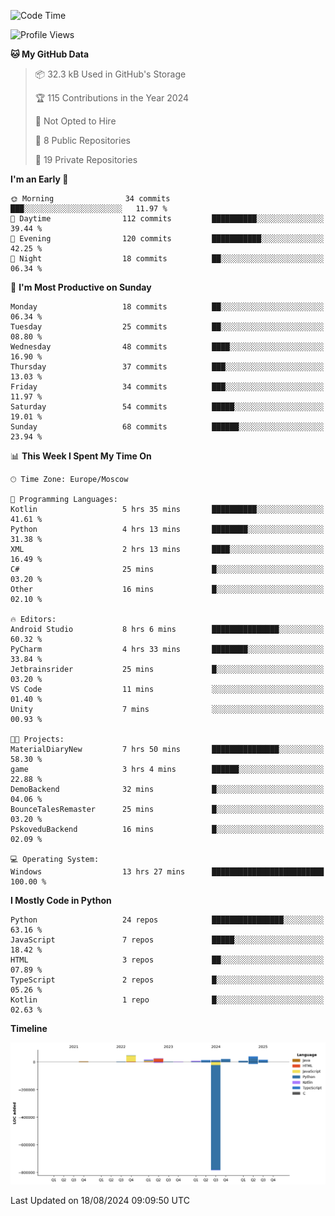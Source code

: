 <!--START_SECTION:waka-->
![Code Time](http://img.shields.io/badge/Code%20Time-466%20hrs%2014%20mins-blue)

![Profile Views](http://img.shields.io/badge/Profile%20Views-7-blue)

**🐱 My GitHub Data** 

> 📦 32.3 kB Used in GitHub's Storage 
 > 
> 🏆 115 Contributions in the Year 2024
 > 
> 🚫 Not Opted to Hire
 > 
> 📜 8 Public Repositories 
 > 
> 🔑 19 Private Repositories 
 > 
**I'm an Early 🐤** 

```text
🌞 Morning                34 commits          ███░░░░░░░░░░░░░░░░░░░░░░   11.97 % 
🌆 Daytime                112 commits         ██████████░░░░░░░░░░░░░░░   39.44 % 
🌃 Evening                120 commits         ███████████░░░░░░░░░░░░░░   42.25 % 
🌙 Night                  18 commits          ██░░░░░░░░░░░░░░░░░░░░░░░   06.34 % 
```
📅 **I'm Most Productive on Sunday** 

```text
Monday                   18 commits          ██░░░░░░░░░░░░░░░░░░░░░░░   06.34 % 
Tuesday                  25 commits          ██░░░░░░░░░░░░░░░░░░░░░░░   08.80 % 
Wednesday                48 commits          ████░░░░░░░░░░░░░░░░░░░░░   16.90 % 
Thursday                 37 commits          ███░░░░░░░░░░░░░░░░░░░░░░   13.03 % 
Friday                   34 commits          ███░░░░░░░░░░░░░░░░░░░░░░   11.97 % 
Saturday                 54 commits          █████░░░░░░░░░░░░░░░░░░░░   19.01 % 
Sunday                   68 commits          ██████░░░░░░░░░░░░░░░░░░░   23.94 % 
```


📊 **This Week I Spent My Time On** 

```text
🕑︎ Time Zone: Europe/Moscow

💬 Programming Languages: 
Kotlin                   5 hrs 35 mins       ██████████░░░░░░░░░░░░░░░   41.61 % 
Python                   4 hrs 13 mins       ████████░░░░░░░░░░░░░░░░░   31.38 % 
XML                      2 hrs 13 mins       ████░░░░░░░░░░░░░░░░░░░░░   16.49 % 
C#                       25 mins             █░░░░░░░░░░░░░░░░░░░░░░░░   03.20 % 
Other                    16 mins             █░░░░░░░░░░░░░░░░░░░░░░░░   02.10 % 

🔥 Editors: 
Android Studio           8 hrs 6 mins        ███████████████░░░░░░░░░░   60.32 % 
PyCharm                  4 hrs 33 mins       ████████░░░░░░░░░░░░░░░░░   33.84 % 
Jetbrainsrider           25 mins             █░░░░░░░░░░░░░░░░░░░░░░░░   03.20 % 
VS Code                  11 mins             ░░░░░░░░░░░░░░░░░░░░░░░░░   01.40 % 
Unity                    7 mins              ░░░░░░░░░░░░░░░░░░░░░░░░░   00.93 % 

🐱‍💻 Projects: 
MaterialDiaryNew         7 hrs 50 mins       ███████████████░░░░░░░░░░   58.30 % 
game                     3 hrs 4 mins        ██████░░░░░░░░░░░░░░░░░░░   22.88 % 
DemoBackend              32 mins             █░░░░░░░░░░░░░░░░░░░░░░░░   04.06 % 
BounceTalesRemaster      25 mins             █░░░░░░░░░░░░░░░░░░░░░░░░   03.20 % 
PskoveduBackend          16 mins             █░░░░░░░░░░░░░░░░░░░░░░░░   02.09 % 

💻 Operating System: 
Windows                  13 hrs 27 mins      █████████████████████████   100.00 % 
```

**I Mostly Code in Python** 

```text
Python                   24 repos            ████████████████░░░░░░░░░   63.16 % 
JavaScript               7 repos             █████░░░░░░░░░░░░░░░░░░░░   18.42 % 
HTML                     3 repos             ██░░░░░░░░░░░░░░░░░░░░░░░   07.89 % 
TypeScript               2 repos             █░░░░░░░░░░░░░░░░░░░░░░░░   05.26 % 
Kotlin                   1 repo              █░░░░░░░░░░░░░░░░░░░░░░░░   02.63 % 
```



**Timeline**

![Lines of Code chart](https://raw.githubusercontent.com/adlemx/adlemx/main/assets/bar_graph.png)


 Last Updated on 18/08/2024 09:09:50 UTC
<!--END_SECTION:waka-->
